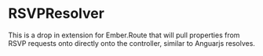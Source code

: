 # RSVPResolver

This is a drop in extension for Ember.Route that will pull properties from RSVP requests onto directly onto the controller, similar to Anguarjs resolves.
